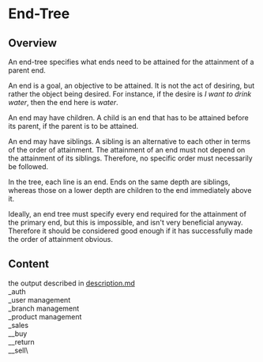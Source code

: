# End-Tree
## Overview
An end-tree specifies what ends need to be attained for the attainment of a parent end.

An end is a goal, an objective to be attained. It is not the act of desiring, but rather the object being desired. For instance, if the desire is _I want to drink water_, then the end here is _water_.

An end may have children. A child is an end that has to be attained before its parent, if the parent is to be attained.

An end may have siblings. A sibling is an alternative to each other in terms of the order of attainment. The attainment of an end must not depend on the attainment of its siblings. Therefore, no specific order must necessarily be followed.

In the tree, each line is an end. Ends on the same depth are siblings, whereas those on a lower depth are children to the end immediately above it.

Ideally, an end tree must specify every end required for the attainment of the primary end, but this is impossible, and isn't very beneficial anyway. Therefore it should be considered good enough if it has successfully made the order of attainment obvious.

## Content
the output described in [description.md](description.md)\
_auth\
_user management\
_branch management\
_product management\
_sales\
__buy\
__return\
__sell\

